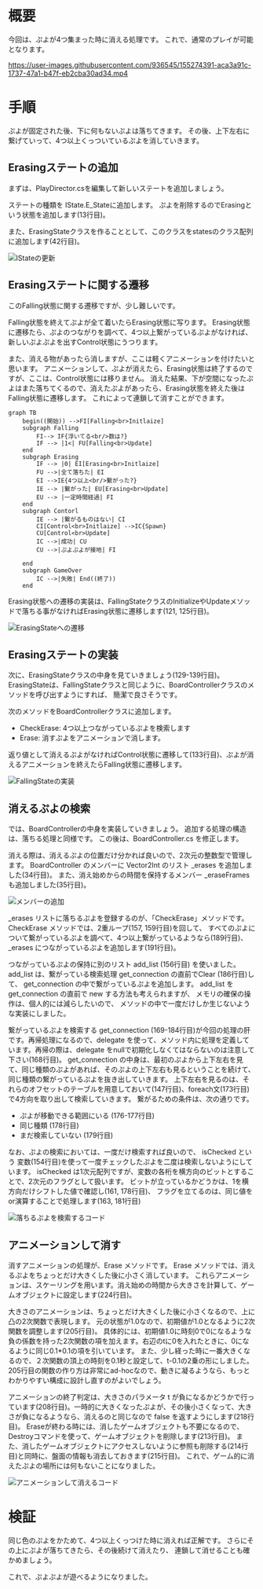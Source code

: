 # 概要
今回は、ぷよが4つ集まった時に消える処理です。
これで、通常のプレイが可能となります。

https://user-images.githubusercontent.com/936545/155274391-aca3a91c-1737-47a1-b47f-eb2cba30ad34.mp4

# 手順

ぷよが固定された後、下に何もないぷよは落ちてきます。
その後、上下左右に繋げていって、4つ以上くっついているぷよを消していきます。

## Erasingステートの追加
まずは、PlayDirector.csを編集して新しいステートを追加しましょう。

ステートの種類を IState.E_Stateに追加します。
ぷよを削除するのでErasingという状態を追加します(13行目)。

また、ErasingStateクラスを作ることとして、このクラスをstatesのクラス配列に追加します(42行目)。

![IStateの更新](images/CodeIState.png)


## Erasingステートに関する遷移

このFalling状態に関する遷移ですが、少し難しいです。

Falling状態を終えてぷよが全て着いたらErasing状態に写ります。
Erasing状態に遷移たら、ぷよのつながりを調べて、4つ以上繋がっているぷよがなければ、新しいぷよぷよを出すControl状態にうつります。

また、消える物があったら消しますが、ここは軽くアニメーションを付けたいと思います。
アニメーションして、ぷよが消えたら、Erasing状態は終了するのですが、ここは、Control状態には移りません。
消えた結果、下が空間になったぷよはまた落ちてくるので、消えたぷよがあったら、Erasing状態を終えた後はFalling状態に遷移します。
これによって連鎖して消すことができます。

```mermaid
graph TB
    begin((開始)) -->FI[Falling<br>Initlaize]
    subgraph Falling
        FI--> IF{浮いてる<br/>数は?}
        IF --> |1<| FU[Falling<br>Update]
    end
    subgraph Erasing
        IF --> |0| EI[Erasing<br>Initlaize]
        FU -->|全て落ちた| EI
        EI -->IE{4つ以上<br/>繋がった?}
        IE --> |繋がった| EU[Erasing<br>Update]
        EU --> |一定時間経過| FI
    end
    subgraph Contorl
        IE --> |繋がるものはない| CI
        CI[Control<br>Initlaize] -->IC{Spawn}
        CU[Control<br>Update]
        IC -->|成功| CU
        CU -->|ぷよぷよが接地| FI
        
    end
    subgraph GameOver
        IC -->|失敗| End((終了))
    end
```

Erasing状態への遷移の実装は、FallingStateクラスのInitializeやUpdateメソッドで落ちる事がなければErasing状態に遷移します(121, 125行目)。

![ErasingStateへの遷移](images/CodeFallingState.png)

## Erasingステートの実装

次に、ErasingStateクラスの中身を見ていきましょう(129-139行目)。
ErasingStateは、FallingStateクラスと同じように、BoardControllerクラスのメソッドを呼び出すようにすれば、
簡潔で良さそうです。

次のメソッドをBoardControllerクラスに追加します。

- CheckErase: 4つ以上つながっているぷよを検索します
- Erase: 消すぷよをアニメーションで消します。

返り値として消えるぷよがなければControl状態に遷移して(133行目)、ぷよが消えるアニメーションを終えたらFalling状態に遷移します。

![FallingStateの実装](images/CodeErasingState.png)

## 消えるぷよの検索

では、BoardControllerの中身を実装していきましょう。
追加する処理の構造は、落ちる処理と同様です。
この後は、BoardController.cs を修正します。


消える際は、消えるぷよの位置だけ分かれば良いので、2次元の整数型で管理します。
BoardController のメンバーに Vector2Int のリスト _erases を追加しました(34行目)。
また、消え始めからの時間を保持するメンバー _eraseFrames も追加しました(35行目)。

![メンバーの追加](images/CodeBoardController.png)

_erases リストに落ちるぷよを登録するのが、「CheckErase」メソッドです。
CheckErase メソッドでは、2重ループ(157, 159行目)を回して、
すべてのぷよについて繋がっているぷよを調べて、4つ以上繋がっているようなら(189行目)、_erases につながっているぷよを追加します(191行目)。

つながっているぷよの保持に別のリスト add_list (156行目) を使いました。
add_list は、繋がっている検索処理 get_connection の直前でClear (186行目)して、
get_connection の中で繋がっているぷよを追加します。
add_list を get_connection の直前で new する方法も考えられますが、
メモリの確保の操作は、個人的には減らしたいので、
メソッドの中で一度だけしか生じないような実装にしました。

繋がっているぷよを検索する get_connection (169-184行目)が今回の処理の肝です。再帰処理になるので、delegate を使って、メソッド内に処理を定義しています。再帰の際は、delegate をnullで初期化しなくてはならないのは注意して下さい(168行目)。
get_connection の中身は、最初のぷよから上下左右を見て、同じ種類のぷよがあれば、そのぷよの上下左右も見るということを続けて、同じ種類の繋がっているぷよを抜き出していきます。
上下左右を見るのは、それらのオフセットのテーブルを用意しておいて(147行目)、foreach文(173行目)で4方向を取り出して検索していきます。
繋がるための条件は、次の通りです。

- ぷよが移動できる範囲にいる (176-177行目)
- 同じ種類 (178行目)
- まだ検索していない (179行目)

なお、ぷよの検索においては、一度だけ検索すれば良いので、 isChecked という
変数(154行目)を使って一度チェックしたぷよを二度は検索しないようにしています。
isChecked は1次元配列ですが、変数の各桁を横方向のビットとすることで、2次元のフラグとして扱います。
ビットが立っているかどうかは、1を横方向だけシフトした値で確認し(161, 178行目)、
フラグを立てるのは、同じ値をor演算することで処理します(163, 181行目)

![落ちるぷよを検索するコード](images/CodeCheckErase.png)


## アニメーションして消す

消すアニメーションの処理が、Erase メソッドです。
Erase メソッドでは、消えるぷよをちょっとだけ大きくした後に小さく消しています。
これらアニメーションは、スケーリングを用います。消え始めの時間から大きさを計算して、ゲームオブジェクトに設定します(224行目)。

大きさのアニメーションは、ちょっとだけ大きくした後に小さくなるので、上に凸の2次関数で表現します。
元の状態が1.0なので、初期値が1.0となるように2次関数を調整します(205行目)。
具体的には、初期値1.0に時刻0で0になるような負の係数を持った2次関数の項を加えます。右辺のtに0を入れたときに、0になるように同じ0.1*0.1の項を引いています。
また、少し経った時に一番大きくなるので、２次関数の頂上の時刻を0.1秒と設定して、t-0.1の2乗の形にしました。
205行目の関数の作り方は非常にad-hocなので、動きに凝るようなら、もっとわかりやすい構成に設計し直すのがよいでしょう。

アニメーションの終了判定は、大きさのパラメータ t が負になるかどうかで行っています(208行目)。一時的に大きくなったぷよが、その後小さくなって、大きさが負になるようなら、消えるのと同じなので false を返すようにします(218行目)。
Eraseが終わる時には、消したゲームオブジェクトも不要になるので、Destroyコマンドを使って、ゲームオブジェクトを削除します(213行目)。
また、消したゲームオブジェクトにアクセスしないように参照も削除する(214行目)と同時に、盤面の情報も消去しておきます(215行目)。
これで、ゲーム的に消えたぷよの場所には何もないことになりました。

![アニメーションして消えるコード](images/CodeErasing.png)

# 検証

同じ色のぷよをかためて、4つ以上くっつけた時に消えれば正解です。
さらにその上にぷよが落ちてきたら、その後続けて消えたり、
連鎖して消せることも確かめましょう。

これで、ぷよぷよが遊べるようになりました。
